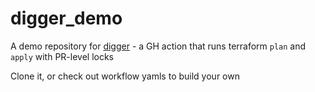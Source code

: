 # digger_demo

A demo repository for [digger](https://github.com/diggerhq/digger/blob/main/README.md) - a GH action that runs terraform `plan` and `apply` with PR-level locks

Clone it, or check out workflow yamls to build your own
